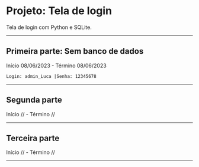 # Projeto: Tela de login
Tela de login com Python e SQLite.
***
## Primeira parte: Sem banco de dados
 
 Início 08/06/2023 - Término 08/06/2023
 
    Login: admin_Luca |Senha: 12345678
  ***
## Segunda parte
 
 Início // - Término //
 
  ***
## Terceira parte

 Início // - Término //
 
  ***
